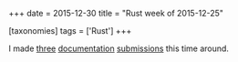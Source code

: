 +++
date = 2015-12-30
title = "Rust week of 2015-12-25"

[taxonomies]
tags = ['Rust']
+++

I made [three][] [documentation][] [submissions] this time around.

  [three]: https://github.com/rust-lang/rust/pull/30644
  [documentation]: https://github.com/rust-lang/rust/pull/30645
  [submissions]: https://github.com/rust-lang/rust/pull/30648

